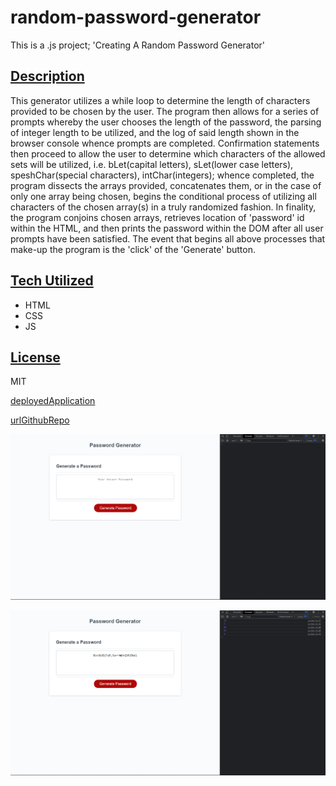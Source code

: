 # random-password-generator
This is a .js project; 'Creating A Random Password Generator'

## [Description](Description)
This generator utilizes a while loop to determine the length of characters provided to be chosen by the user. The program then allows for a series of prompts whereby the user chooses the length of the password, the parsing of integer length to be utilized, and the log of said length shown in the browser console whence prompts are completed. Confirmation statements then proceed to allow the user to determine which characters of the allowed sets will be utilized, i.e. bLet(capital letters), sLet(lower case letters), speshChar(special characters), intChar(integers); whence completed, the program dissects the arrays provided, concatenates them, or in the case of only one array being chosen, begins the conditional process of utilizing all characters of the chosen array(s) in a truly randomized fashion. In finality, the program conjoins chosen arrays, retrieves location of 'password' id within the HTML, and then prints the password within the DOM after all user prompts have been satisfied. The event that begins all above processes that make-up the program is the 'click' of the 'Generate' button.

## [Tech Utilized](Tech_Utilized)
- HTML
- CSS
- JS

## [License](License)
MIT

[deployedApplication](https://andyan7.github.io/Random-Password-Generator/)

[urlGithubRepo](https://github.com/AndyAn7/random-password-generator)

![image](assets/img/preLimSS.png)

![image](assets/img/postSS.png)
